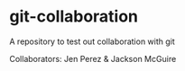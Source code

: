 # git-collaboration
A repository to test out collaboration with git

Collaborators: Jen Perez & Jackson McGuire
